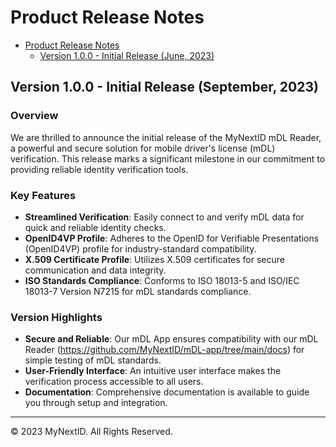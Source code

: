 # Product Release Notes

- [Product Release Notes](#product-release-notes)
  - [Version 1.0.0 - Initial Release (June, 2023)](#version-100---initial-release-september-2023)

## Version 1.0.0 - Initial Release (September, 2023)

### Overview

We are thrilled to announce the initial release of the MyNextID mDL Reader, a
powerful and secure solution for mobile driver's license (mDL) verification.
This release marks a significant milestone in our commitment to providing
reliable identity verification tools.

### Key Features

- **Streamlined Verification**: Easily connect to and verify mDL data for quick and reliable identity checks.
- **OpenID4VP Profile**: Adheres to the OpenID for Verifiable Presentations (OpenID4VP) profile for industry-standard compatibility.
- **X.509 Certificate Profile**: Utilizes X.509 certificates for secure communication and data integrity.
- **ISO Standards Compliance**: Conforms to ISO 18013-5 and ISO/IEC 18013-7 Version N7215 for mDL standards compliance.

### Version Highlights

- **Secure and Reliable**: Our mDL App ensures compatibility with our mDL Reader (https://github.com/MyNextID/mDL-app/tree/main/docs) for simple testing of mDL standards.
- **User-Friendly Interface**: An intuitive user interface makes the verification process accessible to all users.
- **Documentation**: Comprehensive documentation is available to guide you through setup and integration.


---

© 2023 MyNextID. All Rights Reserved.
